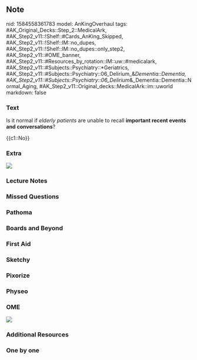 ## Note
nid: 1584558361783
model: AnKingOverhaul
tags: #AK_Original_Decks::Step_2::MedicalArk, #AK_Step2_v11::!Shelf::#Cards_AnKing_Skipped, #AK_Step2_v11::!Shelf::IM::no_dupes, #AK_Step2_v11::!Shelf::IM::no_dupes::only_step2, #AK_Step2_v11::#OME_banner, #AK_Step2_v11::#Resources_by_rotation::IM::uw::#medicalark, #AK_Step2_v11::#Subjects::Psychiatry::*Geriatrics, #AK_Step2_v11::#Subjects::Psychiatry::06_Delirium_&_Dementia::Dementia, #AK_Step2_v11::#Subjects::Psychiatry::06_Delirium_&_Dementia::Dementia::Normal_Aging, #AK_Step2_v11::Original_decks::MedicalArk::im::uworld
markdown: false

### Text
Is it normal if <i>elderly patients</i> are unable to recall
<b>important recent events and conversations</b>?
<div>
  {{c1::No}}
</div>

### Extra
<img src="paste-b8d8cf540112890781f4e993a635a451cf51b4d3.jpg">

### Lecture Notes


### Missed Questions


### Pathoma


### Boards and Beyond


### First Aid


### Sketchy


### Pixorize


### Physeo


### OME
<div class="ome-widget">
  <a href="https://onlinemeded.org?ref=anki"><img src=
  "_OME_AnkiFlashcards_General_4.png"></a>
</div>

### Additional Resources


### One by one

